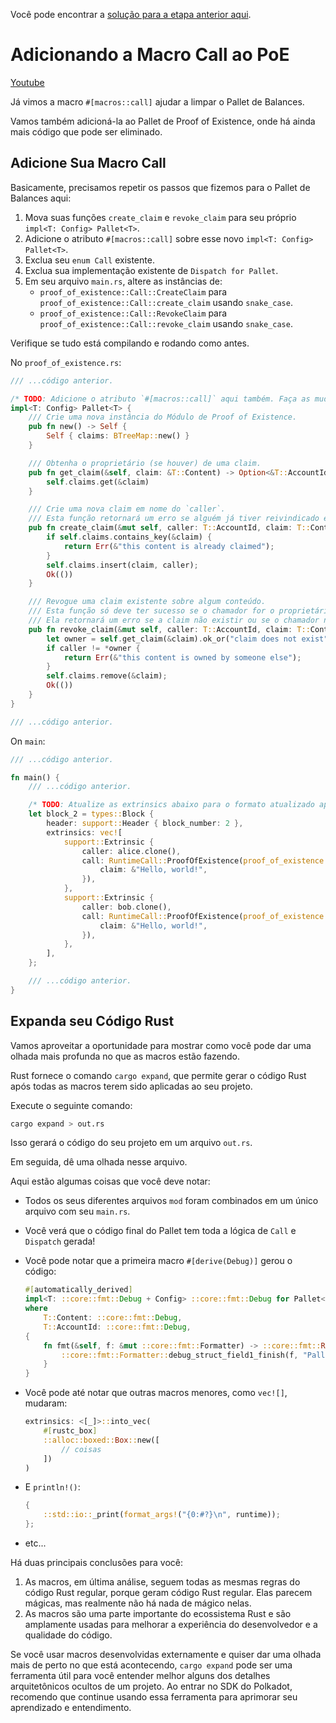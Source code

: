 Você pode encontrar a [solução para a etapa anterior aqui](https://gist.github.com/nomadbitcoin/98709af2614319e0208b4c394b503166).

# Adicionando a Macro Call ao PoE

[Youtube](https://youtu.be/CzwZJCwidPs?si=wZ7v6ffeIX9i9xVh)

Já vimos a macro `#[macros::call]` ajudar a limpar o Pallet de Balances.

Vamos também adicioná-la ao Pallet de Proof of Existence, onde há ainda mais código que pode ser eliminado.

## Adicione Sua Macro Call

Basicamente, precisamos repetir os passos que fizemos para o Pallet de Balances aqui:

1. Mova suas funções `create_claim` e `revoke_claim` para seu próprio `impl<T: Config> Pallet<T>`.
2. Adicione o atributo `#[macros::call]` sobre esse novo `impl<T: Config> Pallet<T>`.
3. Exclua seu `enum Call` existente.
4. Exclua sua implementação existente de `Dispatch for Pallet`.
5. Em seu arquivo `main.rs`, altere as instâncias de:
   - `proof_of_existence::Call::CreateClaim` para `proof_of_existence::Call::create_claim` usando `snake_case`.
   - `proof_of_existence::Call::RevokeClaim` para `proof_of_existence::Call::revoke_claim` usando `snake_case`.

Verifique se tudo está compilando e rodando como antes.

No `proof_of_existence.rs`:

```rust
/// ...código anterior.

/* TODO: Adicione o atributo `#[macros::call]` aqui também. Faça as mudanças necessárias neste pallet. */
impl<T: Config> Pallet<T> {
	/// Crie uma nova instância do Módulo de Proof of Existence.
	pub fn new() -> Self {
		Self { claims: BTreeMap::new() }
	}

	/// Obtenha o proprietário (se houver) de uma claim.
	pub fn get_claim(&self, claim: &T::Content) -> Option<&T::AccountId> {
		self.claims.get(&claim)
	}

	/// Crie uma nova claim em nome do `caller`.
	/// Esta função retornará um erro se alguém já tiver reivindicado esse conteúdo.
	pub fn create_claim(&mut self, caller: T::AccountId, claim: T::Content) -> DispatchResult {
		if self.claims.contains_key(&claim) {
			return Err(&"this content is already claimed");
		}
		self.claims.insert(claim, caller);
		Ok(())
	}

	/// Revogue uma claim existente sobre algum conteúdo.
	/// Esta função só deve ter sucesso se o chamador for o proprietário de uma claim existente.
	/// Ela retornará um erro se a claim não existir ou se o chamador não for o proprietário.
	pub fn revoke_claim(&mut self, caller: T::AccountId, claim: T::Content) -> DispatchResult {
		let owner = self.get_claim(&claim).ok_or("claim does not exist")?;
		if caller != *owner {
			return Err(&"this content is owned by someone else");
		}
		self.claims.remove(&claim);
		Ok(())
	}
}

/// ...código anterior.
```

On `main`:

```rust
/// ...código anterior.

fn main() {
	/// ...código anterior.

	/* TODO: Atualize as extrinsics abaixo para o formato atualizado após as macros. */
	let block_2 = types::Block {
		header: support::Header { block_number: 2 },
		extrinsics: vec![
			support::Extrinsic {
				caller: alice.clone(),
				call: RuntimeCall::ProofOfExistence(proof_of_existence::Call::CreateClaim {
					claim: &"Hello, world!",
				}),
			},
			support::Extrinsic {
				caller: bob.clone(),
				call: RuntimeCall::ProofOfExistence(proof_of_existence::Call::CreateClaim {
					claim: &"Hello, world!",
				}),
			},
		],
	};

	/// ...código anterior.
}
```

## Expanda seu Código Rust

Vamos aproveitar a oportunidade para mostrar como você pode dar uma olhada mais profunda no que as macros estão fazendo.

Rust fornece o comando `cargo expand`, que permite gerar o código Rust após todas as macros terem sido aplicadas ao seu projeto.

Execute o seguinte comando:

```bash
cargo expand > out.rs
```

Isso gerará o código do seu projeto em um arquivo `out.rs`.

Em seguida, dê uma olhada nesse arquivo.

Aqui estão algumas coisas que você deve notar:

- Todos os seus diferentes arquivos `mod` foram combinados em um único arquivo com seu `main.rs`.
- Você verá que o código final do Pallet tem toda a lógica de `Call` e `Dispatch` gerada!
- Você pode notar que a primeira macro `#[derive(Debug)]` gerou o código:

	```rust
    #[automatically_derived]
    impl<T: ::core::fmt::Debug + Config> ::core::fmt::Debug for Pallet<T>
    where
        T::Content: ::core::fmt::Debug,
        T::AccountId: ::core::fmt::Debug,
    {
        fn fmt(&self, f: &mut ::core::fmt::Formatter) -> ::core::fmt::Result {
            ::core::fmt::Formatter::debug_struct_field1_finish(f, "Pallet", "claims", &&self.claims)
        }
    }
	```
- Você pode até notar que outras macros menores, como `vec![]`, mudaram:

	```rust
	extrinsics: <[_]>::into_vec(
		#[rustc_box]
		::alloc::boxed::Box::new([
			// coisas
		])
	)
	```
- E `println!()`:

	```rust
	{
		::std::io::_print(format_args!("{0:#?}\n", runtime));
	};
	```
- etc...

Há duas principais conclusões para você:

1. As macros, em última análise, seguem todas as mesmas regras do código Rust regular, porque geram código Rust regular. Elas parecem mágicas, mas realmente não há nada de mágico nelas.
2. As macros são uma parte importante do ecossistema Rust e são amplamente usadas para melhorar a experiência do desenvolvedor e a qualidade do código.

Se você usar macros desenvolvidas externamente e quiser dar uma olhada mais de perto no que está acontecendo, `cargo expand` pode ser uma ferramenta útil para você entender melhor alguns dos detalhes arquitetônicos ocultos de um projeto. Ao entrar no SDK do Polkadot, recomendo que continue usando essa ferramenta para aprimorar seu aprendizado e entendimento.